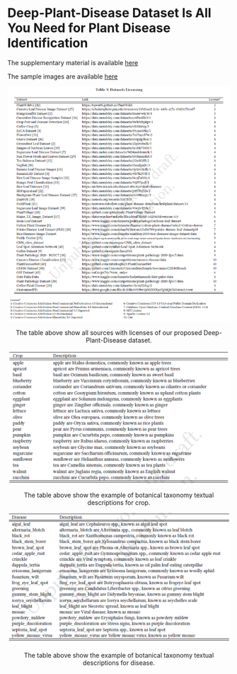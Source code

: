 # Deep-Plant-Disease Dataset Is All You Need for Plant Disease Identification

The supplementary material is available [here](supplementary_material.pdf) 

The sample images are available [here](/sample_images/) 


![Dataset_sources](figure/license.png)

<p align="center">The table above show all sources with licenses of our proposed Deep-Plant-Disease dataset.</p>


![Crop_description](figure/crop_description.png)
<p align="center">The table above show the example of botanical taxonomy textual descriptions for crop.</p>

![Crop_description](figure/disease_description.png)
<p align="center">The table above show the example of botanical taxonomy textual descriptions for disease.</p>

